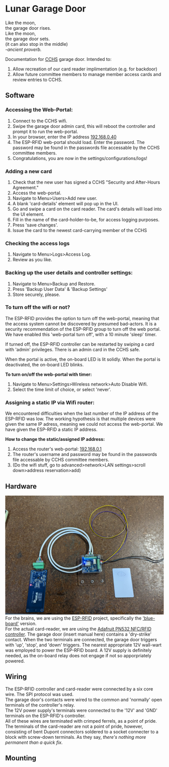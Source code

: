 # Lunar Garage Door
Like the moon,  
the garage door rises.  
Like the moon,  
the garage door sets.  
(it can also stop in the middle)  
_-ancient proverb._

Documentation for [CCHS](https://www.hackmelbourne.org/) garage door. Intended to:
1. Allow recreation of our card reader implimentation (e.g. for backdoor)
2. Allow future committee members to manage member access cards and review entries to CCHS.

## Software  
### Accessing the Web-Portal:
1. Connect to the CCHS wifi.
2. Swipe the garage door admin card, this will reboot the controller and prompt it to run the web-portal.
3. In your browser, enter the IP address [192.168.0.40](http://192.168.0.40)
4. The ESP-RFID web-portal should load. Enter the password. The password may be found in the passwords file accessable by the CCHS committee members.
5. Congratulations, you are now in the settings/configurations/logs!

### Adding a new card 
1. Check that the new user has signed a CCHS "Security and After-Hours Agreement."
3. Access the web-portal.
4. Navigate to Menu>Users>Add new user.
5. A blank 'card-details' element will pop up in the UI.
6. Go and swipe a card on the card reader. The card's details will load into the UI element.
7. Fill in the name of the card-holder-to-be, for access logging purposes.
8. Press 'save changes'.
9. Issue the card to the newest card-carrying member of the CCHS

### Checking the access logs
1. Navigate to Menu>Logs>Access Log.
2. Review as you like.

### Backing up the user details and controller settings: 
1. Navigate to Menu>Backup and Restore.
2. Press 'Backup User Data' & 'Backup Settings'
3. Store securely, please.

### To turn off the wifi or not?
The ESP-RFID provides the option to turn off the web-portal, meaning that the access system cannot be discovered by presumed bad-actors. It is a security recommendation of the ESP-RFID group to turn off the web portal. We have enabled this 'web-portal turn off', with a 10 minute 'sleep' timer. 

If turned off, the ESP-RFID controller can be restarted by swiping a card with 'admin' privileges. There is an admin card in the CCHS safe.

When the portal is active, the on-board LED is lit solidly. When the portal is deactivated, the on-board LED blinks.

**To turn on/off the web-portal with timer:**  
1. Navigate to Menu>Settings>Wireless network>Auto Disable Wifi.
2. Select the time limit of choice, or select 'never'.

### Assigning a static IP via Wifi router:
We encountered difficulties when the last number of the IP address of the ESP-RFID was low. The working hypothesis is that multiple devices were given the same IP adress, meaning we could not access the web-portal. We have given the ESP-RFID a static IP address. 

**How to change the static/assigned IP address:**  
1. Access the router's web-portal: [192.168.0.1](192.168.0.1)
2. The router's username and password may be found in the passwords file accessable by CCHS committee members.
3. (Do the wifi stuff, go to advanced>network>LAN settings>scroll down>address reservation>add) 

## Hardware  
![Image of Adafruit card reader connected by white six core cable to ESP-RFID 'blue-board' with yellow and purple wires coiled above, power leads leaving frame, and white access card with eye containing question mark scratched into it](https://github.com/CCHS-Melbourne/Lunar-Garage-Door/blob/main/Hardware%20low%20res.jpeg)  
For the brains, we are using the [ESP-RFID](https://github.com/esprfid/esp-rfid) project, specifically the ['blue-board'](https://github.com/esprfid/esp-rfid-board) version.  
For the actual card-reader, we are using the [Adafruit PN532 NFC/RFID controller](https://www.adafruit.com/product/364). 
The garage door (insert manual here) contains a 'dry-strike' contact. When the two terminals are connected, the garage door triggers with 'up', 'stop', and 'down' triggers. 
The nearest appropriate 12V wall-wart was employed to power the ESP-RFID board. A 12V supply is definitely needed, as the on-board relay does not engage if not so apporpriately powered. 

## Wiring
The ESP-RFID controller and card-reader were connected by a six core wire. The SPI protocol was used.  
The garage door's contacts were wired to the common and 'normally' open terminals of the controller's relay.  
The 12V power supply's terminals were connected to the '12V' and 'GND' terminals on the ESP-RFID's controller.  
All of these wires are terminated with crimped ferrels, as a point of pride.   
The terminals of the card-reader are not a point of pride, however, consisting of bent Dupont connectors soldered to a socket connecter to a block with screw-down terminals. As they say, _there's nothing more permanent than a quick fix._

## Mounting
